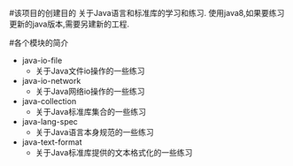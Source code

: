 #该项目的创建目的
关于Java语言和标准库的学习和练习.
使用java8,如果要练习更新的java版本,需要另建新的工程.

#各个模块的简介
- java-io-file
  - 关于Java文件io操作的一些练习
- java-io-network
  - 关于Java网络io操作的一些练习
- java-collection
  - 关于Java标准库集合的一些练习
- java-lang-spec
    - 关于Java语言本身规范的一些练习
- java-text-format
  - 关于Java标准库提供的文本格式化的一些练习